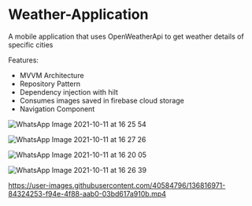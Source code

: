 # Weather-Application
A mobile application that uses OpenWeatherApi to get weather details of specific cities

Features:
- MVVM Architecture
- Repository Pattern
- Dependency injection with hilt
- Consumes images saved in firebase cloud storage
- Navigation Component

![WhatsApp Image 2021-10-11 at 16 25 54](https://user-images.githubusercontent.com/40584796/136816533-c3bbd982-5268-46cd-a058-016192b54a2c.jpeg)

![WhatsApp Image 2021-10-11 at 16 27 26](https://user-images.githubusercontent.com/40584796/136816607-1e17111f-1f4e-4d0b-bca9-11cfc015f68a.jpeg)

![WhatsApp Image 2021-10-11 at 16 20 05](https://user-images.githubusercontent.com/40584796/136816672-0fff9b6b-194c-49ce-84e7-dab7dee66d50.jpeg)

![WhatsApp Image 2021-10-11 at 16 26 39](https://user-images.githubusercontent.com/40584796/136816710-8121b999-5aff-47ab-9122-64aba9929950.jpeg)

https://user-images.githubusercontent.com/40584796/136816971-84324253-f94e-4f88-aab0-03bd617a910b.mp4








